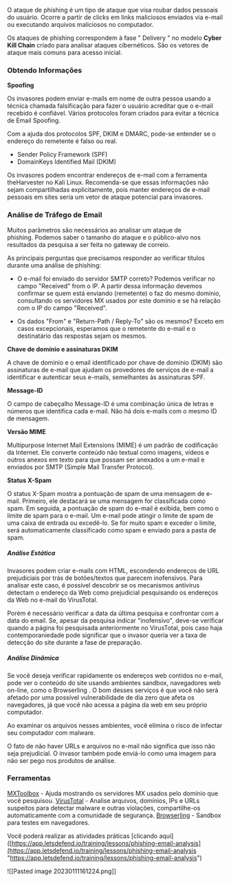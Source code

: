 
O ataque de phishing é um tipo de ataque que visa roubar dados pessoais do usuário. Ocorre a partir de clicks em links maliciosos enviados via e-mail ou executando arquivos maliciosos no computador.

Os ataques de phishing correspondem à fase " Delivery " no modelo **Cyber ​​Kill Chain** criado para analisar ataques cibernéticos. São os vetores de ataque mais comuns para acesso inicial.

### Obtendo Informações

**Spoofing**

Os invasores podem enviar e-mails em nome de outra pessoa usando a técnica chamada falsificação para fazer o usuário acreditar que o e-mail recebido é confiável. Vários protocolos foram criados para evitar a técnica de Email Spoofing.

Com a ajuda dos protocolos SPF, DKIM e DMARC, pode-se entender se o endereço do remetente é falso ou real.

-   Sender Policy Framework (SPF)
-   DomainKeys Identified Mail (DKIM)

Os invasores podem encontrar endereços de e-mail com a ferramenta theHarvester no Kali Linux. Recomenda-se que essas informações não sejam compartilhadas explicitamente, pois manter endereços de e-mail pessoais em sites seria um vetor de ataque potencial para invasores.

### Análise de Tráfego de Email

Muitos parâmetros são necessários ao analisar um ataque de phishing. Podemos saber o tamanho do ataque e o público-alvo nos resultados da pesquisa a ser feita no gateway de correio.

As principais perguntas que precisamos responder ao verificar títulos durante uma análise de phishing:

-   O e-mail foi enviado do servidor SMTP correto?
Podemos verificar no campo "Received" from o IP. A partir dessa informação devemos confirmar se quem está enviando (remetente) o faz do mesmo domínio, consultando os servidores MX usados por este domínio e se há relação com o IP do campo "Received".

-   Os dados "From" e "Return-Path / Reply-To" são os mesmos?
Exceto em casos excepcionais, esperamos que o remetente do e-mail e o destinatário das respostas sejam os mesmos.


**Chave de domínio e assinaturas DKIM**  
  
A chave de domínio e o email identificado por chave de domínio (DKIM) são assinaturas de e-mail que ajudam os provedores de serviços de e-mail a identificar e autenticar seus e-mails, semelhantes às assinaturas SPF.

**Message-ID**  
  
O campo de cabeçalho Message-ID é uma combinação única de letras e números que identifica cada e-mail. Não há dois e-mails com o mesmo ID de mensagem.

**Versão MIME**  
  
Multipurpose Internet Mail Extensions (MIME) é um padrão de codificação da Internet. Ele converte conteúdo não textual como imagens, vídeos e outros anexos em texto para que possam ser anexados a um e-mail e enviados por SMTP (Simple Mail Transfer Protocol).

**Status X-Spam**  
  
O status X-Spam mostra a pontuação de spam de uma mensagem de e-mail.  Primeiro, ele destacará se uma mensagem for classificada como spam.  Em seguida, a pontuação de spam do e-mail é exibida, bem como o limite de spam para o e-mail. Um e-mail pode atingir o limite de spam de uma caixa de entrada ou excedê-lo. Se for muito spam e exceder o limite, será automaticamente classificado como spam e enviado para a pasta de spam.


##### Análise Estática

Invasores podem criar e-mails com HTML, escondendo endereços de URL prejudiciais por trás de botões/textos que parecem inofensivos. Para analisar este caso, é possível descobrir se os mecanismos antivírus detectam o endereço da Web como prejudicial pesquisando os endereços da Web no e-mail do VirusTotal.

Porém é necessário verificar a data da última pesquisa e confrontar com a data do email.  Se, apesar da pesquisa indicar "inofensivo", deve-se verificar quando a página foi pesquisada anteriormente no VirusTotal, pois caso haja contemporaniedade pode significar que o invasor queria ver a taxa de detecção do site durante a fase de preparação.

##### Análise Dinâmica

Se você deseja verificar rapidamente os endereços web contidos no e-mail, pode ver o conteúdo do site usando ambientes sandbox, navegadores web on-line, como o Browserling . O bom desses serviços é que você não será afetado por uma possível vulnerabilidade de dia zero que afeta os navegadores, já que você não acessa a página da web em seu próprio computador.

Ao examinar os arquivos nesses ambientes, você elimina o risco de infectar seu computador com malware.

O fato de não haver URLs e arquivos no e-mail não significa que isso não seja prejudicial. O invasor também pode enviá-lo como uma imagem para não ser pego nos produtos de análise.


### Ferramentas

[MXToolbox](https://mxtoolbox.com/) - Ajuda mostrando os servidores MX usados ​​pelo domínio que você pesquisou.
[VirusTotal](https://www.virustotal.com/gui/home) - Analise arquivos, domínios, IPs e URLs suspeitos para detectar malware e outras violações, compartilhe-os automaticamente com a comunidade de segurança.
[Browserling](https://www.browserling.com/) - Sandbox para testes em navegadores.


Você poderá realizar as atividades práticas [clicando aqui]([https://app.letsdefend.io/training/lessons/phishing-email-analysis](https://app.letsdefend.io/training/lessons/phishing-email-analysis "https://app.letsdefend.io/training/lessons/phishing-email-analysis")


![[Pasted image 20230111161224.png]]